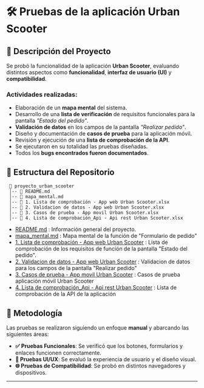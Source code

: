 # 🛠 Pruebas de la aplicación Urban Scooter

## 📌 Descripción del Proyecto
Se probó la funcionalidad de la aplicación **Urban Scooter**, evaluando distintos aspectos como **funcionalidad**, **interfaz de usuario (UI)** y **compatibilidad**.

### Actividades realizadas:

- Elaboración de un **mapa mental** del sistema.
- Desarrollo de una **lista de verificación** de requisitos funcionales para la pantalla *"Estado del pedido"*.
- **Validación de datos** en los campos de la pantalla *"Realizar pedido"*.
- Diseño y documentación de **casos de prueba** para la aplicación móvil.
- Revisión y ejecución de una **lista de comprobación de la API**.
- Se ejecutaron en su totalidad las pruebas diseñadas.
- Todos los **bugs encontrados fueron documentados**.

## 📂 Estructura del Repositorio

``` 
 📁 proyecto_urban_scooter  
 │-- 📄 README.md  
 │-- 📄 mapa_mental.md
 │-- 📄 1. Lista de comprobación - App web Urban Scooter.xlsx
 │-- 📄 2. Validacion de datos - App web Urban Scooter.xlsx
 │-- 📄 3. Casos de prueba - App movil Urban Scooter.xlsx
 │-- 📄 4. Lista de comprobación_Api - Api rest Urban Scooter.xlsx
 ```

<!--
``` 
 📁 QA_Manual_Web_Testing  
 │-- 📄 README.md  
 │-- 📄 mapa_mental.md
 │-- 📄 1. Lista de comprobación - App web Urban Scooter.xlsx
 │-- 📄 2. Validacion de datos - App web Urban Scooter.xlsx
 │-- 📄 3. Casos de prueba - App movil Urban Scooter.xlsx
 │-- 📄 4. Lista de comprobación_Api - Api rest Urban Scooter.xlsx
 ```
 -->

- [README.md](Link) : Información general del proyecto.
- [mapa_mental.md](Link) : Mapa mental de la función de "Formulario de pedido"
- [1. Lista de comprobación - App web Urban Scooter](https://github.com/FelipeML94/qa-project-Urban_Scooter-Main/raw/refs/heads/main/1.%20Lista%20de%20comprobaci%C3%B3n%20-%20App%20web%20Urban%20Scooter.xlsx) : Lista de comprobación de los requisitos de función de la pantalla "Estado del pedido".
- [2. Validacion de datos - App web Urban Scooter](https://github.com/FelipeML94/qa-project-Urban_Scooter-Main/raw/refs/heads/main/2.%20Validacion%20de%20datos%20-%20App%20web%20Urban%20Scooter.xlsx) : Validacion de datos para los campos de la pantalla "Realizar pedido" 
- [3. Casos de prueba - App movil Urban Scooter](https://github.com/FelipeML94/qa-project-Urban_Scooter-Main/raw/refs/heads/main/3.%20Casos%20de%20prueba%20-%20App%20movil%20Urban%20Scooter.xlsx) : Casos de prueba aplicación móvil Urban Scooter 
- [4. Lista de comprobación_Api - Api rest Urban Scooter](https://github.com/FelipeML94/qa-project-Urban_Scooter-Main/raw/refs/heads/main/4.%20Lista%20de%20comprobaci%C3%B3n_Api%20-%20Api%20rest%20Urban%20Scooter.xlsx) : Lista de comprobación de la API de la aplicación 

## 🔎 Metodología
Las pruebas se realizaron siguiendo un enfoque **manual** y abarcando las siguientes áreas:
- **✅ Pruebas Funcionales**: Se verificó que los botones, formularios y enlaces funcionen correctamente.
- **🎨 Pruebas UI/UX**: Se evaluó la experiencia de usuario y el diseño visual.
- **🌐 Pruebas de Compatibilidad**: Se probó en distintos navegadores y dispositivos.

<!--## 📋 Resumen de Resultados
🔹 **Número total de bugs encontrados:** 68  
🔹 **Severidad:** 1 Bloqueante, 23 críticos, 25 Alta, 9 Media, 6 Baja, 4 Muy baja.  
🔹 **Hallazgo más importante:** El error **S82-2** en la pantalla *¿Deseas hacer un pedido?* ? impide a los usuarios crear pedidos en la versión de Chrome. Esto podría traducirse en la pérdida de ventas, frustración para los usuarios y una percepción negativa de la aplicación. -->

<!-- 📄 **Consulta el reporte detallado en [`reporte_pruebas.md`](reporte_pruebas.md)** -->

<!--## 🚀 Cómo Usarlo
1. **Clona este repositorio** en tu máquina local:
   ```bash
   git clone https://github.com/tuusuario/QA_Manual_Web_Testing.git
   ```
2. **Revisa el archivo `reporte_pruebas.md`** para ver el análisis completo.
3. **Explora la carpeta `evidencias/`** para ver imágenes de los errores encontrados.

## 📌 Contribuciones
Si deseas contribuir o replicar este análisis en otro sitio web, ¡eres bienvenido! Puedes abrir un issue o un pull request.-->

---

<!--## 💡 **Este proyecto es una demostración de habilidades de QA Manual.**  
🚀 **Creado por [Tu Nombre].** -->
